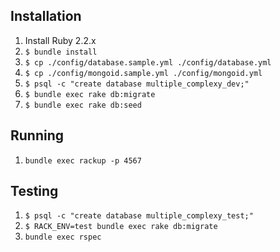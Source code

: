 ## Installation

1. Install Ruby 2.2.x
2. `$ bundle install`
3. `$ cp ./config/database.sample.yml ./config/database.yml`
4. `$ cp ./config/mongoid.sample.yml ./config/mongoid.yml`
5. `$ psql -c "create database multiple_complexy_dev;"`
6. `$ bundle exec rake db:migrate`
7. `$ bundle exec rake db:seed`

## Running

1. `bundle exec rackup -p 4567`

## Testing

1. `$ psql -c "create database multiple_complexy_test;"`
2. `$ RACK_ENV=test bundle exec rake db:migrate`
3. `bundle exec rspec`
